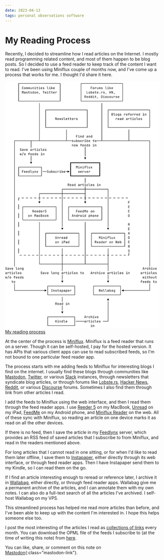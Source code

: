 ```yaml
---
date: 2023-04-13
tags: personal observations software
---
```


# My Reading Process

Recently, I decided to streamline how I read articles on the Internet. I mostly read programming related content, and most of them happen to be blog posts. So I decided to use a feed reader to keep track of the content I want to read. I've been using Miniflux couple of months now, and I've come up a process that works for me. I thought I'd share it here.

![My reading process](/files/reading-process/process.svg "My reading process")
[My reading process](/files/reading-process/process.svg "My reading process")

At the center of the process is [Miniflux](https://miniflux.app/). Miniflux is a feed reader that runs on a server. Though it can be self-hosted, I pay for the hosted version. It has APIs that various client apps can use to read subscribed feeds, so I'm not bound to one particular feed reader app.

The process starts with me adding feeds to Miniflux for interesting blogs I find on the internet. I usually find these blogs through communities like [Mastodon](https://joinmastodon.org/), [Twitter](https://twitter.com/), or various [Slack](https://slack.com/) instances, through newsletters that syndicate blog articles, or through forums like [Lobste.rs](https://lobste.rs/), [Hacker News](https://news.ycombinator.com/), [Reddit](https://www.reddit.com/), or various [Discourse](https://www.discourse.org/) forums. Sometimes I also find them through link from other articles I read.

I add the feeds to Miniflux using the web interface, and then I read them through the feed reader apps. I use [Reeder 5](https://reederapp.com/) on my MacBook, [Unread](https://apps.apple.com/us/app/unread-an-rss-reader/id1363637349) on my iPad, [FeedMe](https://play.google.com/store/apps/details?id=com.seazon.feedme) on my Android phone, and [Miniflux Reader](https://reader.miniflux.app/) on the web. All of these sync with Miniflux, so reading an article on one device marks it as read on all the other devices.

If there is no feed, then I save the article in my [Feedlynx](https://github.com/wezm/feedlynx/) server, which provides an RSS feed of saved articles that I subscribe to from Miniflux, and read in the readers mentioned above.

For long articles that I cannot read in one sitting, or for when I'd like to read them later offline, I save them to [Instapaper](https://www.instapaper.com/), either directly through its web interface, or through feed reader apps. Then I have Instapaper send them to my Kindle, so I can read them on the go.

If I find an article interesting enough to reread or reference later, I archive it in [Wallabag](https://wallabag.org/), either directly, or through feed reader apps. Wallabag give me a permanent archive of the articles, and I can annotate them with my own notes. I can also do a full-text search of all the articles I've archived. I self-host Wallabag on my VPS.

This streamlined process has helped me read more articles than before, and I've been able to keep up with the content I'm interested in. I hope this helps someone else too.

I post the most interesting of the articles I read as [collections of links](/tags/links) every month. You can download the OPML file of the feeds I subscribe to (at the time of writing this note) from [here](/files/reading-process/feeds.opml).

You can like, share, or comment on this note on [Mastodon](https://fantastic.earth/@abnv/110190621043044862){:class="mastodon-link"}.
